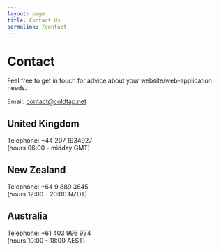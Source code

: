 ```yaml
---
layout: page
title: Contact Us
permalink: /contact
---
```


# Contact

Feel free to get in touch for advice about your website/web-application needs.

Email: contact@coldtap.net

## United Kingdom

Telephone: +44 207 1934927  
(hours 06:00 - midday GMT)

## New Zealand

Telephone: +64 9 889 3845  
(hours 12:00 - 20:00 NZDT)

## Australia

Telephone: +61 403 996 934  
(hours 10:00 - 18:00 AEST)

